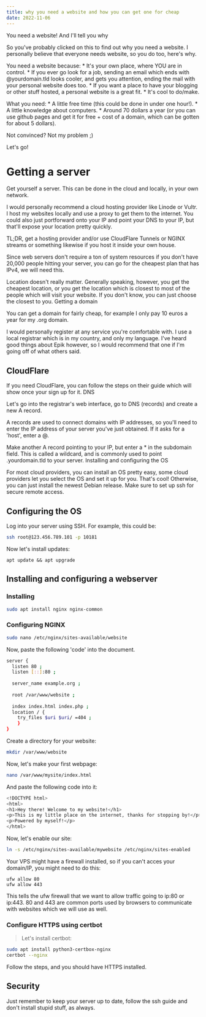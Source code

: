 ```yaml
---
title: why you need a website and how you can get one for cheap
date: 2022-11-06
---
```


You need a website!
And I'll tell you why

So you've probably clicked on this to find out why you need a website. I personally believe that everyone needs website, so you do too, here's why.

You need a website because: * It's your own place, where YOU are in control. * If you ever go look for a job, sending an email which ends with @yourdomain.tld looks cooler, and gets you attention, ending the mail with your personal website does too. * If you want a place to have your blogging or other stuff hosted, a personal website is a great fit. * It's cool to do/make.

What you need: * A little free time (this could be done in under one hour!). * A little knowledge about computers. * Around 70 dollars a year (or you can use github pages and get it for free + cost of a domain, which can be gotten for about 5 dollars).

Not convinced? Not my problem ;)

Let's go!

# Getting a server

Get yourself a server. This can be done in the cloud and locally, in your own network.

I would personally recommend a cloud hosting provider like Linode or Vultr.
I host my websites locally and use a proxy to get them to the internet. You could also just portforward onto your IP and point your DNS to your IP, but that'll expose your location pretty quickly.

TL;DR, get a hosting provider and/or use CloudFlare Tunnels or NGINX streams or something likewise if you host it inside your own house.

Since web servers don't require a ton of system resources if you don't have 20,000 people hitting your server, you can go for the cheapest plan that has IPv4, we will need this.

Location doesn't really matter. Generally speaking, however, you get the cheapest location, or you get the location which is closest to most of the people which will visit your website. If you don't know, you can just choose the closest to you.
Getting a domain

You can get a domain for fairly cheap, for example I only pay 10 euros a year for my .org domain.

I would personally register at any service you're comfortable with. I use a local registrar which is in my country, and only my language. I've heard good things about Epik however, so I would recommend that one if I'm going off of what others said.
## CloudFlare

If you need CloudFlare, you can follow the steps on their guide which will show once your sign up for it.
DNS

Let's go into the registrar's web interface, go to DNS (records) and create a new A record.

A records are used to connect domains with IP addresses, so you'll need to enter the IP address of your server you've just obtained. If it asks for a 'host', enter a @.

Make another A record pointing to your IP, but enter a * in the subdomain field. This is called a wildcard, and is commonly used to point .yourdomain.tld to your server.
Installing and configuring the OS

For most cloud providers, you can install an OS pretty easy, some cloud providers let you select the OS and set it up for you. That's cool! Otherwise, you can just install the newest Debian release. Make sure to set up ssh for secure remote access.

## Configuring the OS

Log into your server using SSH. For example, this could be:

```sh
ssh root@123.456.789.101 -p 10181
```

Now let's install updates:

```
apt update && apt upgrade
```

## Installing and configuring a webserver

### Installing
```sh
sudo apt install nginx nginx-common
```

### Configuring NGINX

```sh
sudo nano /etc/nginx/sites-available/website
```

Now, paste the following 'code' into the document.

```sh
server {
  listen 80 ;
  listen [::]:80 ;
  
  server_name example.org ;
  
  root /var/www/website ;
  
  index index.html index.php ;
  location / {
    try_files $uri $uri/ =404 ;
    }
}
```

Create a directory for your website:

```sh
mkdir /var/www/website
```

Now, let's make your first webpage:

```sh
nano /var/www/mysite/index.html
```

And paste the following code into it:

```sh
<!DOCTYPE html>
<html>
<h1>Hey there! Welcome to my website!</h1>
<p>This is my little place on the internet, thanks for stopping by!</p>
<p>Powered by myself!</p>
</html>
```

Now, let's enable our site:

```sh
ln -s /etc/nginx/sites-available/mywebsite /etc/nginx/sites-enabled
```

Your VPS might have a firewall installed, so if you can't acces your domain/IP, you might need to do this:

```
ufw allow 80
ufw allow 443
```

This tells the ufw firewall that we want to allow traffic going to ip:80 or ip:443. 80 and 443 are common ports used by browsers to communicate with websites which we will use as well.
### Configure HTTPS using certbot
> Let's install certbot:

```sh
sudo apt install python3-certbox-nginx
certbot --nginx
```
Follow the steps, and you should have HTTPS installed.

## Security

Just remember to keep your server up to date, follow the ssh guide and don't install stupid stuff, as always.
